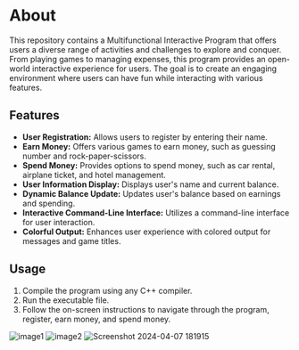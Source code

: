 # About
This repository contains a Multifunctional Interactive Program that offers users a diverse range of activities and challenges to explore and conquer. From playing games to managing expenses, this program provides an open-world interactive experience for users. The goal is to create an engaging environment where users can have fun while interacting with various features.

## Features
- **User Registration:** Allows users to register by entering their name.
- **Earn Money:** Offers various games to earn money, such as guessing number and rock-paper-scissors.
- **Spend Money:** Provides options to spend money, such as car rental, airplane ticket, and hotel management.
- **User Information Display:** Displays user's name and current balance.
- **Dynamic Balance Update:** Updates user's balance based on earnings and spending.
- **Interactive Command-Line Interface:** Utilizes a command-line interface for user interaction.
- **Colorful Output:** Enhances user experience with colored output for messages and game titles.

## Usage
1. Compile the program using any C++ compiler.
2. Run the executable file.
3. Follow the on-screen instructions to navigate through the program, register, earn money, and spend money.

![image1](https://github.com/CodeCraftersgcuf/multifunctional-interactive-cpp-program/assets/145552963/c5592636-ff89-4923-9c44-87a78b31af6e)
![image2](https://github.com/CodeCraftersgcuf/multifunctional-interactive-cpp-program/assets/145552963/758bbda6-d55e-4555-96a6-3429c0479748)
![Screenshot 2024-04-07 181915](https://github.com/CodeCraftersgcuf/multifunctional-interactive-cpp-program/assets/145552963/aec82b4d-26b3-41cb-a9ad-cf126c03ab8a)
